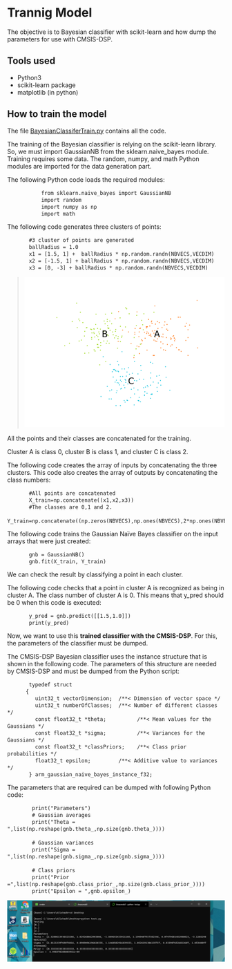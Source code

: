 
# Trannig Model
The objective is to Bayesian classifier with scikit-learn and how dump the parameters for use with CMSIS-DSP. 

## Tools used 
*   Python3
*   scikit-learn package
*    matplotlib (in python)

## How to train the model

The file [BayesianClassiferTrain.py](https://github.com/dil2743/NaiveBayesClassification/blob/CubeIde/Images/ModelTranning/BayesianClassiferTrain.py) contains all the code.

The training of the Bayesian classifier is relying on the scikit-learn library. So, we must import GaussianNB from the sklearn.naive_bayes module.
Training requires some data. The random, numpy, and math Python modules are imported for the data generation part.

The following Python code loads the required modules:
```
           from sklearn.naive_bayes import GaussianNB
           import random
           import numpy as np
           import math
```
The following code generates three clusters of points:

```
       #3 cluster of points are generated
       ballRadius = 1.0
       x1 = [1.5, 1] +  ballRadius * np.random.randn(NBVECS,VECDIM)
       x2 = [-1.5, 1] + ballRadius * np.random.randn(NBVECS,VECDIM)
       x3 = [0, -3] + ballRadius * np.random.randn(NBVECS,VECDIM)
```
>   ![Cluster Image](https://github.com/dil2743/NaiveBayesClassification/blob/CubeIde/Images/ModelTranning/trainingPlot.png)

All the points and their classes are concatenated for the training.

Cluster A is class 0, cluster B is class 1, and cluster C is class 2.

The following code creates the array of inputs by concatenating the three clusters. This code also creates the array of outputs by concatenating the class numbers:
```
       #All points are concatenated
       X_train=np.concatenate((x1,x2,x3))
       #The classes are 0,1 and 2.
       Y_train=np.concatenate((np.zeros(NBVECS),np.ones(NBVECS),2*np.ones(NBVECS)))
```
The following code trains the Gaussian Naïve Bayes classifier on the input arrays that were just created:
```
       gnb = GaussianNB()
       gnb.fit(X_train, Y_train)
```
We can check the result by classifying a point in each cluster.

The following code checks that a point in cluster A is recognized as being in cluster A. The class number of cluster A is 0. This means that y_pred should be 0 when this code is executed:
```
       y_pred = gnb.predict([[1.5,1.0]])
       print(y_pred)
```
Now, we want to use this **trained classifier with the CMSIS-DSP**. For this, the parameters of the classifier must be dumped.

The CMSIS-DSP Bayesian classifier uses the instance structure that is shown in the following code. The parameters of this structure are needed by CMSIS-DSP and must be dumped from the Python script:
```
       typedef struct
      {
         uint32_t vectorDimension;  /**< Dimension of vector space */
         uint32_t numberOfClasses;  /**< Number of different classes  */
         const float32_t *theta;          /**< Mean values for the Gaussians */
         const float32_t *sigma;          /**< Variances for the Gaussians */
         const float32_t *classPriors;    /**< Class prior probabilities */
         float32_t epsilon;         /**< Additive value to variances */
       } arm_gaussian_naive_bayes_instance_f32;
```
The parameters that are required can be dumped with following Python code:

```
        print("Parameters")
        # Gaussian averages
        print("Theta = ",list(np.reshape(gnb.theta_,np.size(gnb.theta_))))

        # Gaussian variances
        print("Sigma = ",list(np.reshape(gnb.sigma_,np.size(gnb.sigma_))))

        # Class priors
        print("Prior =",list(np.reshape(gnb.class_prior_,np.size(gnb.class_prior_))))
        print("Epsilon = ",gnb.epsilon_)
```

![Tranning Parameters Output](https://github.com/dil2743/NaiveBayesClassification/blob/CubeIde/Images/ModelTranning/ParametersOutput.PNG)



